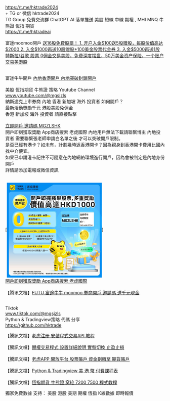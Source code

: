 <html>
<br>
<a href='https://t.me/hktrade2024'>https://t.me/hktrade2024</a>
<br>
+ TG or 微信  hktrade2024<br>
 TG Group 免費交流群 ChatGPT AI 落單推送 美股 短線 中線 期權  , MHI MNQ 牛熊證 恆指 期貨<br>
 <a href='https://t.me/mgsjzls'>https://t.me/hktradeai</a>
<br>
<br>富途moomoo開戶 <a href='https://j.moomoo.com/00yLZM'>
送16股免費股票！ 1. 开户入金$100送5股赠股，每股价值高达$2000 2. 入金$1000再送10股赠股+100美金股票代金券 3. 入金$5000再送1股 特斯拉/谷歌 股票 0佣金交易美股，免费深度摆盘，50万美金资产保险，一个账户交易美港股</a><br><br>

富途牛牛開戶 <a href='https://docs.qq.com/doc/DUEJobHdWcEtPcHRI'>內地香港開戶 內地突破封鎖開戶</a><br>
<br>
美股 恆指期貨 牛熊證 策略 Youtube Channel <br> <a href='http://www.youtube.com/@mgsjzls'>www.youtube.com/@mgsjzls</a><br>
納斯達克上市券商 內地 香港 新加坡 海外 投資者 如何開戶？<br>
最新活動獎勵千元 港股美股免佣金<br>
香港 新加坡 海外 投資者 請直接點擊 <br><br>
 <a href='https://www.tigerbrokers.com.hk/marketing/glhk?invite=MGZLSHK&lang=zh_TW'>立即開戶 邀請碼 MGZLSHK</a><br>
開戶即刻獲取獎勵 App商店搜索 老虎國際 內地用戶無法下載請聯繫博主
內地投資者 需要聯繫張老師申請白名單之後 才可以突破開戶限制。<br>
是否已經有港卡？如未有，計劃幾時返香港開卡？因為親身到香港開卡費用比國內找中介便宜。<br>
如果已申請港卡記住不可隨意在內地網絡環境進行開戶，因為會被判定是內地身份開戶<br>
詳情請添加電報或微信資訊<br><br>

 [<img src="https://raw.githubusercontent.com/hktrade/hktrade.github.io/main/reg.jpg"  width="300" height="300" align="center">]
<br><a href='https://www.tigerbrokers.com.hk/marketing/glhk?invite=MGZLSHK&lang=zh_TW'>開戶即刻獲取獎勵 App商店搜索 老虎國際</a>
<br>
 <br>
【腾讯文档】<a href='https://docs.qq.com/doc/DUEJobHdWcEtPcHRI'>FUTU 富途牛牛 moomoo  券商開戶 邀請碼 送千元現金</a><br>
<br>

Tiktok <br>  <a href='http://www.tiktok.com/@mgsjzls'>www.tiktok.com/@mgsjzls</a><br>
Python & Tradingview策略 代碼 分享 <br><a href='https://github.com/hktrade'>https://github.com/hktrade</a><br>
 
【騰訊文檔】<a href='https://docs.qq.com/doc/DUE14WmFKaUFkS0hJ'>老虎注册 安装程式交易API 教程</a><br>
<br>
【騰訊文檔】<a href='https://docs.qq.com/doc/DUHlZVFpRTHZMbW5x'>期權交易程式 設置詳細說明 實盤切換 止盈止損</a><br>
<br>
【騰訊文檔】<a href='https://docs.qq.com/doc/DUHpnenhKZ2pxSGlv'>老虎APP 開放平台  股票賬戶 資金劃轉至 期貨賬戶</a><br>
<br>
【騰訊文檔】<a href='https://docs.qq.com/doc/DUHpnenhKZ2pxSGlv'>Python & Tradingview 美 港 幣 付費課程表</a><br>
<br>
【騰訊文檔】<a href='https://docs.qq.com/doc/DUFFacEdnc1hBRkVG'>恆指期貨 牛熊證 窝轮 7200 7500 程式教程</a><br>

獨家免費數據 支持： 美股 港股 美期 期權 恆指 K線數據 即時報價 <br>
 <br>

